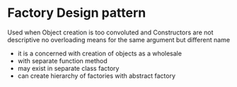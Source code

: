 # Factory Design pattern
Used when Object creation is too convoluted
and Constructors are not descriptive
no overloading means for the same argument but different name
* it is a concerned with creation of objects as a wholesale
* with separate function method
* may exist in separate class factory
* can create hierarchy of factories with abstract factory